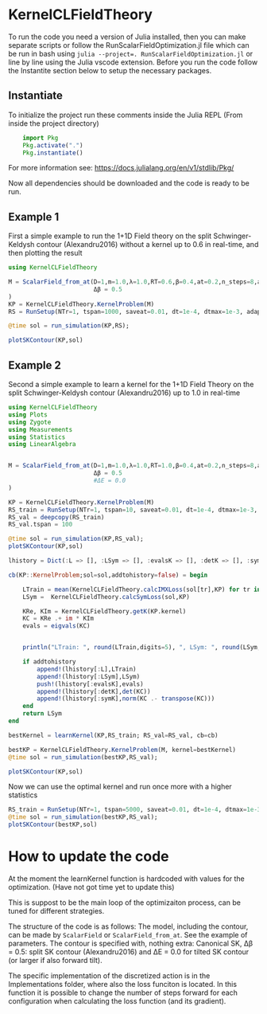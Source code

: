 # KernelCLFieldTheory


To run the code you need a version of Julia installed, then you can make separate scripts or follow the RunScalarFieldOptimization.jl file which can be run in bash using `julia --project=. RunScalarFieldOptimization.jl` or line by line using the Julia vscode extension. Before you run the code follow the Instantite section below to setup the necessary packages.

## Instantiate

To initialize the project run these comments inside the Julia REPL (From inside the project directory)
```julia
    import Pkg
    Pkg.activate(".")
    Pkg.instantiate()
```
For more information see: https://docs.julialang.org/en/v1/stdlib/Pkg/

Now all dependencies should be downloaded and the code is ready to be run.

## Example 1
First a simple example to run the 1+1D Field theory on the split Schwinger-Keldysh contour (Alexandru2016) without a kernel up to 0.6 in real-time, and then plotting the result

```julia
using KernelCLFieldTheory

M = ScalarField_from_at(D=1,m=1.0,λ=1.0,RT=0.6,β=0.4,at=0.2,n_steps=8,as=0.2,
                        Δβ = 0.5                
)
KP = KernelCLFieldTheory.KernelProblem(M)
RS = RunSetup(NTr=1, tspan=1000, saveat=0.01, dt=1e-4, dtmax=1e-3, adaptive=true)

@time sol = run_simulation(KP,RS);

plotSKContour(KP,sol)
```


## Example 2

Second a simple example to learn a kernel for the 1+1D Field Theory on the split Schwinger-Keldysh contour (Alexandru2016) up to 1.0 in real-time

```julia
using KernelCLFieldTheory
using Plots
using Zygote
using Measurements
using Statistics
using LinearAlgebra


M = ScalarField_from_at(D=1,m=1.0,λ=1.0,RT=1.0,β=0.4,at=0.2,n_steps=8,as=0.2,
                        Δβ = 0.5                
                        #ΔE = 0.0              
)

KP = KernelCLFieldTheory.KernelProblem(M)
RS_train = RunSetup(NTr=1, tspan=10, saveat=0.01, dt=1e-4, dtmax=1e-3, adaptive=true)
RS_val = deepcopy(RS_train)
RS_val.tspan = 100

@time sol = run_simulation(KP,RS_val);
plotSKContour(KP,sol)

lhistory = Dict(:L => [], :LSym => [], :evalsK => [], :detK => [], :symK => [])

cb(KP::KernelProblem;sol=sol,addtohistory=false) = begin

    LTrain = mean(KernelCLFieldTheory.calcIMXLoss(sol[tr],KP) for tr in eachindex(sol))
    LSym =  KernelCLFieldTheory.calcSymLoss(sol,KP)

    KRe, KIm = KernelCLFieldTheory.getK(KP.kernel)
    KC = KRe .+ im * KIm
    evals = eigvals(KC)


    println("LTrain: ", round(LTrain,digits=5), ", LSym: ", round(LSym,digits=5))#, ", TLoss: ", round(TLoss,digits=5), ", LSym: ", round(LSym,digits=5),", LCorr: ", round(LCorr,digits=5))

    if addtohistory
        append!(lhistory[:L],LTrain)
        append!(lhistory[:LSym],LSym)
        push!(lhistory[:evalsK],evals)
        append!(lhistory[:detK],det(KC))
        append!(lhistory[:symK],norm(KC .- transpose(KC)))
    end
    return LSym
end

bestKernel = learnKernel(KP,RS_train; RS_val=RS_val, cb=cb)

bestKP = KernelCLFieldTheory.KernelProblem(M, kernel=bestKernel)
@time sol = run_simulation(bestKP,RS_val);

plotSKContour(KP,sol)
```

Now we can use the optimal kernel and run once more with a higher statistics
```julia
RS_train = RunSetup(NTr=1, tspan=5000, saveat=0.01, dt=1e-4, dtmax=1e-3, adaptive=true)
@time sol = run_simulation(bestKP,RS_val);
plotSKContour(bestKP,sol)
```


# How to update the code

At the moment the learnKernel function is hardcoded with values for the optimization. (Have not got time yet to update this)

This is suppost to be the main loop of the optimizaiton process, can be tuned for different strategies. 


The structure of the code is as follows:
The model, including the contour, can be made by `ScalarField` or `ScalarField_from_at`. See the example of parameters. The contour is specified with, nothing extra: Canonical SK, Δβ = 0.5: split SK contour (Alexandru2016) and ΔE = 0.0 for tilted SK contour (or larger if also forward tilt). 

The specific implementation of the discretized action is in the Implementations folder, where also the loss funciton is located.
In this function it is possible to change the number of steps forward for each configuration when calculating the loss function (and its gradient).





